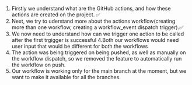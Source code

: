 1. Firstly we understand what are the GitHub actions, and how these actions are created on the project. ✅
2. Next, we try to uderstand more about the actions workflow(creating more than one workflow, creating a workflow_event dispatch trigger).✅
3. We now need to understand how can we trigger one action to be called after the first trgigger is successful
4.Both our workflows would need user input that would be different for both the workflows
5. The action was being triggered on being pushed, as well as manually on the workflow dispatch, so we removed the feature to automatically run the workflow on push.
6. Our workflow is working only for the main branch at the moment, but we want to make it available for all the branches.
